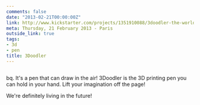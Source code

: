 ```yaml
---
comments: false
date: "2013-02-21T00:00:00Z"
link: http://www.kickstarter.com/projects/1351910088/3doodler-the-worlds-first-3d-printing-pen
meta: Thursday, 21 February 2013 - Paris
outside_link: true
tags:
- 3d
- pen
title: 3Doodler
---
```


<a href="http://www.kickstarter.com/projects/1351910088/3doodler-the-worlds-first-3d-printing-pen"><img src="http://designisinthecode.com/images/posts/3doodler.jpg" alt="" /></a>

bq. It's a pen that can draw in the air! 3Doodler is the 3D printing pen you can hold in your hand. Lift your imagination off the page!

We're definitely living in the future!